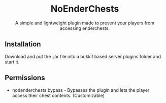 <h1 align="center">NoEnderChests</h1>
<p align="center">A simple and lightweight plugin made to prevent your players from accessing enderchests.</p>

## Installation
Download and put the .jar file into a bukkit based server plugins folder and start it.

## Permissions

 - nodenderchests.bypass - Bypasses the plugin and lets the player access their chest contents. (Customizable)
